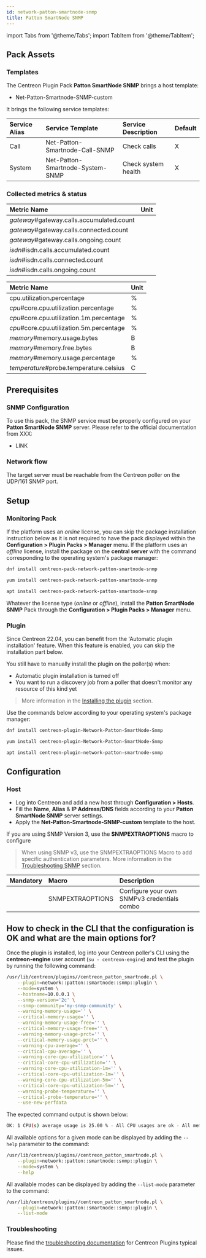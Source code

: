 ```yaml
---
id: network-patton-smartnode-snmp
title: Patton SmartNode SNMP
---
```

import Tabs from '@theme/Tabs';
import TabItem from '@theme/TabItem';


## Pack Assets

### Templates

The Centreon Plugin Pack **Patton SmartNode SNMP** brings a host template:

* Net-Patton-Smartnode-SNMP-custom

It brings the following service templates:

| Service Alias | Service Template                 | Service Description | Default |
|:--------------|:---------------------------------|:--------------------|:--------|
| Call          | Net-Patton-Smartnode-Call-SNMP   | Check calls         | X       |
| System        | Net-Patton-Smartnode-System-SNMP | Check system health | X       |

### Collected metrics & status

<Tabs groupId="sync">
<TabItem value="Call" label="Call">

| Metric Name                               | Unit |
|:------------------------------------------|:-----|
| *gateway*#gateway.calls.accumulated.count |      |
| *gateway*#gateway.calls.connected.count   |      |
| *gateway*#gateway.calls.ongoing.count     |      |
| *isdn*#isdn.calls.accumulated.count       |      |
| *isdn*#isdn.calls.connected.count         |      |
| *isdn*#isdn.calls.ongoing.count           |      |

</TabItem>
<TabItem value="System" label="System">

| Metric Name                              | Unit  |
|:-----------------------------------------|:------|
| cpu.utilization.percentage               | %     |
| *cpu*#core.cpu.utilization.percentage    | %     |
| *cpu*#core.cpu.utilization.1m.percentage | %     |
| *cpu*#core.cpu.utilization.5m.percentage | %     |
| *memory*#memory.usage.bytes              | B     |
| *memory*#memory.free.bytes               | B     |
| *memory*#memory.usage.percentage         | %     |
| *temperature*#probe.temperature.celsius  | C     |

</TabItem>
</Tabs>

## Prerequisites

### SNMP Configuration

To use this pack, the SNMP service must be properly configured on your **Patton SmartNode SNMP**
server. Please refer to the official documentation from XXX:
* LINK

### Network flow

The target server must be reachable from the Centreon poller on the UDP/161
SNMP port.

## Setup

### Monitoring Pack

If the platform uses an *online* license, you can skip the package installation
instruction below as it is not required to have the pack displayed within the
**Configuration > Plugin Packs > Manager** menu.
If the platform uses an *offline* license, install the package on the **central server**
with the command corresponding to the operating system's package manager:

<Tabs groupId="sync">
<TabItem value="Alma / RHEL / Oracle Linux 8" label="Alma / RHEL / Oracle Linux 8">

```bash
dnf install centreon-pack-network-patton-smartnode-snmp
```

</TabItem>
<TabItem value="CentOS 7" label="CentOS 7">

```bash
yum install centreon-pack-network-patton-smartnode-snmp
```

</TabItem>
<TabItem value="Debian 11" label="Debian 11">

```bash
apt install centreon-pack-network-patton-smartnode-snmp
```

</TabItem>
</Tabs>

Whatever the license type (*online* or *offline*), install the **Patton SmartNode SNMP** Pack through
the **Configuration > Plugin Packs > Manager** menu.

### Plugin

Since Centreon 22.04, you can benefit from the 'Automatic plugin installation' feature.
When this feature is enabled, you can skip the installation part below.

You still have to manually install the plugin on the poller(s) when:
- Automatic plugin installation is turned off
- You want to run a discovery job from a poller that doesn't monitor any resource of this kind yet

> More information in the [Installing the plugin](/docs/monitoring/pluginpacks/#installing-the-plugin) section.

Use the commands below according to your operating system's package manager:

<Tabs groupId="sync">
<TabItem value="Alma / RHEL / Oracle Linux 8" label="Alma / RHEL / Oracle Linux 8">

```bash
dnf install centreon-plugin-Network-Patton-SmartNode-Snmp
```

</TabItem>
<TabItem value="CentOS 7" label="CentOS 7">

```bash
yum install centreon-plugin-Network-Patton-SmartNode-Snmp
```

</TabItem>
<TabItem value="Debian 11" label="Debian 11">

```bash
apt install centreon-plugin-network-patton-smartnode-snmp
```

</TabItem>
</Tabs>

## Configuration

### Host

* Log into Centreon and add a new host through **Configuration > Hosts**.
* Fill the **Name**, **Alias** & **IP Address/DNS** fields according to your **Patton SmartNode SNMP** server settings.
* Apply the **Net-Patton-Smartnode-SNMP-custom** template to the host.

If you are using SNMP Version 3, use the **SNMPEXTRAOPTIONS** macro to configure
> When using SNMP v3, use the SNMPEXTRAOPTIONS Macro to add specific authentication parameters.
> More information in the [Troubleshooting SNMP](../getting-started/how-to-guides/troubleshooting-plugins.md#snmpv3-options-mapping) section.

| Mandatory   | Macro            | Description                                  |
|:------------|:-----------------|:---------------------------------------------|
|             | SNMPEXTRAOPTIONS | Configure your own SNMPv3 credentials combo  |

## How to check in the CLI that the configuration is OK and what are the main options for?

Once the plugin is installed, log into your Centreon poller's CLI using the
**centreon-engine** user account (`su - centreon-engine`) and test the plugin by
running the following command:

```bash
/usr/lib/centreon/plugins//centreon_patton_smartnode.pl \
    --plugin=network::patton::smartnode::snmp::plugin \
    --mode=system \
    --hostname=10.0.0.1 \
    --snmp-version='2c' \
    --snmp-community='my-snmp-community' \
    --warning-memory-usage='' \
    --critical-memory-usage='' \
    --warning-memory-usage-free='' \
    --critical-memory-usage-free='' \
    --warning-memory-usage-prct='' \
    --critical-memory-usage-prct='' \
    --warning-cpu-average='' \
    --critical-cpu-average='' \
    --warning-core-cpu-utilization='' \
    --critical-core-cpu-utilization='' \
    --warning-core-cpu-utilization-1m='' \
    --critical-core-cpu-utilization-1m='' \
    --warning-core-cpu-utilization-5m='' \
    --critical-core-cpu-utilization-5m='' \
    --warning-probe-temperature='' \
    --critical-probe-temperature='' \
    --use-new-perfdata
```

The expected command output is shown below:

```bash
OK: 1 CPU(s) average usage is 25.00 % - All CPU usages are ok - All memory usages are ok - All temperatures are ok | 'cpu.utilization.percentage'=25.00%;;;0;100 '1#core.cpu.utilization.percentage'=10.00%;;;0;100 '1#core.cpu.utilization.1m.percentage'=4.00%;;;0;100 '1#core.cpu.utilization.5m.percentage'=3.00%;;;0;100 '2#core.cpu.utilization.percentage'=15.00%;;;0;100 '2#core.cpu.utilization.1m.percentage'=5.00%;;;0;100 '2#core.cpu.utilization.5m.percentage'=2.00%;;;0;100 '1#memory.usage.bytes'=10997440B;;;0;400000000 '1#memory.free.bytes'=233509184B;;;0;400000000 '1#memory.usage.percentage'=2.75%;;;0;100 '2#memory.usage.bytes'=200000000B;;;0;300000000 '2#memory.free.bytes'=100000000B;;;0;300000000 '2#memory.usage.percentage'=66.67%;;;0;100 '1#probe.temperature.celsius'=47.00C;;;0;100 '2#probe.temperature.celsius'=43.00C;;;0;100
```

All available options for a given mode can be displayed by adding the
`--help` parameter to the command:

```bash
/usr/lib/centreon/plugins//centreon_patton_smartnode.pl \
    --plugin=network::patton::smartnode::snmp::plugin \
    --mode=system \
    --help
```

All available modes can be displayed by adding the `--list-mode` parameter to
the command:

```bash
/usr/lib/centreon/plugins//centreon_patton_smartnode.pl \
    --plugin=network::patton::smartnode::snmp::plugin \
    --list-mode
```

### Troubleshooting

Please find the [troubleshooting documentation](../getting-started/how-to-guides/troubleshooting-plugins.md)
for Centreon Plugins typical issues.